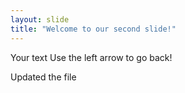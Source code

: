 ```yaml
---
layout: slide
title: "Welcome to our second slide!"
---
```

Your text
Use the left arrow to go back!

Updated the file
